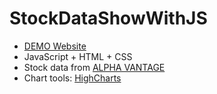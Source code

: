 # StockDataShowWithJS
- [DEMO Website](http://www-scf.usc.edu/~maolintu/demo/js_version_stock.html)
- JavaScript + HTML + CSS
- Stock data from [ALPHA VANTAGE](https://www.alphavantage.co/)
- Chart tools: [HighCharts](https://www.highcharts.com/)
